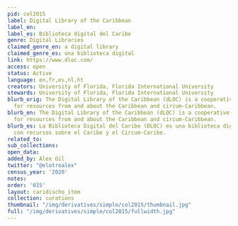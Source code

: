 ```yaml
---
pid: col2015
label: Digital Library of the Caribbean
label_en:
label_es: Biblioteca digital del Caribe
genre: Digital Libraries
claimed_genre_en: a digital library
claimed_genre_es: una biblioteca digital
link: https://www.dloc.com/
access: open
status: Active
language: en,fr,es,nl,ht
creators: University of Florida, Florida International University
stewards: University of Florida, Florida International University
blurb_orig: The Digital Library of the Caribbean (dLOC) is a cooperative digital library
  for resources from and about the Caribbean and circum-Caribbean.
blurb_en: The Digital Library of the Caribbean (dLOC) is a cooperative digital library
  for resources from and about the Caribbean and circum-Caribbean.
blurb_es: La Biblioteca Digital del Caribe (DLOC) es una biblioteca digital cooperativa
  con recursos sobre el Caribe y el Circum-Caribe.
related_to: 
sub_collections:
open_data:
added_by: Alex Gil
twitter: "@elotroalex"
census_year: '2020'
notes:
order: '015'
layout: caridischo_item
collection: curations
thumbnail: "/img/derivatives/simple/col2015/thumbnail.jpg"
full: "/img/derivatives/simple/col2015/fullwidth.jpg"
---
```

